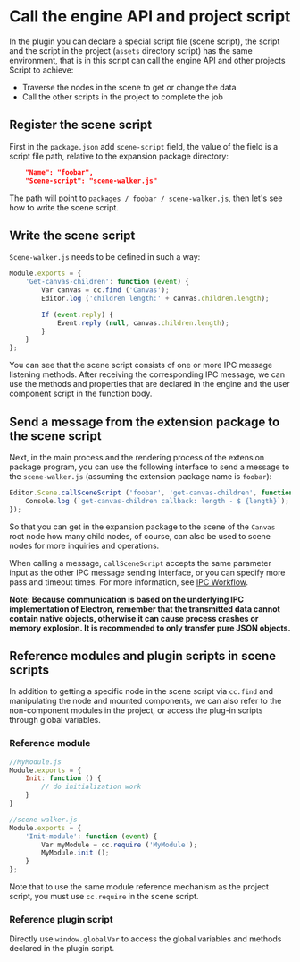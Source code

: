 # Call the engine API and project script

In the plugin you can declare a special script file (scene script), the script and the script in the project (`assets` directory script) has the same environment, that is in this script can call the engine API and other projects Script to achieve:

- Traverse the nodes in the scene to get or change the data
- Call the other scripts in the project to complete the job

## Register the scene script

First in the `package.json` add `scene-script` field, the value of the field is a script file path, relative to the expansion package directory:

```Json
    "Name": "foobar",
    "Scene-script": "scene-walker.js"
```

The path will point to `packages / foobar / scene-walker.js`, then let's see how to write the scene script.

## Write the scene script

`Scene-walker.js` needs to be defined in such a way:

```js
Module.exports = {
    'Get-canvas-children': function (event) {
        Var canvas = cc.find ('Canvas');
        Editor.log ('children length:' + canvas.children.length);

        If (event.reply) {
            Event.reply (null, canvas.children.length);
        }
    }
};
```

You can see that the scene script consists of one or more IPC message listening methods. After receiving the corresponding IPC message, we can use the methods and properties that are declared in the engine and the user component script in the function body.

## Send a message from the extension package to the scene script

Next, in the main process and the rendering process of the extension package program, you can use the following interface to send a message to the `scene-walker.js` (assuming the extension package name is `foobar`):

```js
Editor.Scene.callSceneScript ('foobar', 'get-canvas-children', function (err, length) {
    Console.log (`get-canvas-children callback: length - $ {length}`);
});
```

So that you can get in the expansion package to the scene of the `Canvas` root node how many child nodes, of course, can also be used to scene nodes for more inquiries and operations.

When calling a message, `callSceneScript` accepts the same parameter input as the other IPC message sending interface, or you can specify more pass and timeout times. For more information, see [IPC Workflow](ipc-workflow.md).

**Note: Because communication is based on the underlying IPC implementation of Electron, remember that the transmitted data cannot contain native objects, otherwise it can cause process crashes or memory explosion. It is recommended to only transfer pure JSON objects.**

## Reference modules and plugin scripts in scene scripts

In addition to getting a specific node in the scene script via `cc.find` and manipulating the node and mounted components, we can also refer to the non-component modules in the project, or access the plug-in scripts through global variables.

### Reference module

```js
//MyModule.js
Module.exports = {
    Init: function () {
        // do initialization work
    }
}

//scene-walker.js
Module.exports = {
    'Init-module': function (event) {
        Var myModule = cc.require ('MyModule');
        MyModule.init ();
    }
};
```

Note that to use the same module reference mechanism as the project script, you must use `cc.require` in the scene script.

### Reference plugin script

Directly use `window.globalVar` to access the global variables and methods declared in the plugin script.
